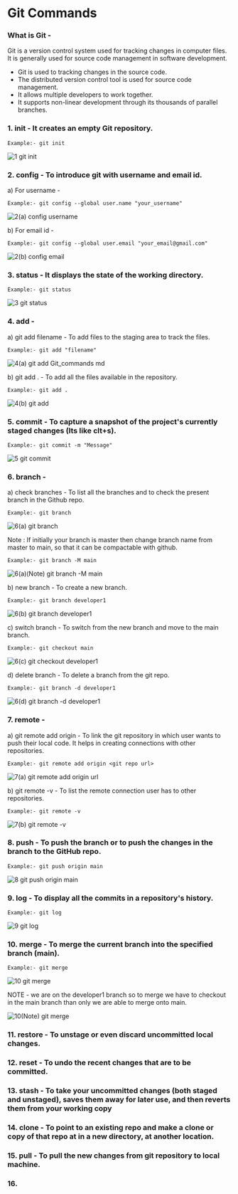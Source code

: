 # Git Commands
### What is Git -
Git is a version control system used for tracking changes in computer files. It is generally used for source code management in software development.
    
   * Git is used to tracking changes in the source code.
   * The distributed version control tool is used for source code management.
   * It allows multiple developers to work together.
   * It supports non-linear development through its thousands of parallel branches.

### 1. init - It creates an empty Git repository.
```
Example:- git init
```
![1  git init](https://user-images.githubusercontent.com/89749940/196072663-6d31c65f-33d7-477b-b33a-9bbf8d85576e.png)

### 2. config - To introduce git with username and email id.

a) For username -
```
Example:- git config --global user.name "your_username"
```
![2(a)  config username](https://user-images.githubusercontent.com/89749940/196073688-a724a9cf-aa8d-413b-a875-09ca573c93d9.png)

b) For email id -
```
Example:- git config --global user.email "your_email@gmail.com"
```
![2(b)  config email](https://user-images.githubusercontent.com/89749940/196073729-3661f353-357c-4608-b314-2339899c9258.png)

### 3. status - It displays the state of the working directory.
```
Example:- git status
```
![3  git status](https://user-images.githubusercontent.com/89749940/196073755-d4fd67ed-0bf5-4967-9bc7-a28af2cb8550.png)

### 4. add -

a) git add filename - To add files to the staging area to track the files.
```
Example:- git add "filename"
```
![4(a)  git add Git_commands md](https://user-images.githubusercontent.com/89749940/196073786-c3d11e6f-983e-4b69-a241-430fbdf12a8d.png)

b) git add . - To add all the files available in the repository.
```
Example:- git add .
```
![4(b)  git add ](https://user-images.githubusercontent.com/89749940/196073804-2f5d0c2a-3ffb-4263-ac9a-02d7b20f6f78.png)

### 5. commit - To capture a snapshot of the project's currently staged changes (Its like clt+s).
```
Example:- git commit -m "Message"
```
![5  git commit](https://user-images.githubusercontent.com/89749940/196073827-2be9a385-f217-446e-b50e-620b6f2c0396.png)

### 6. branch -

a) check branches - To list all the branches and to check the present branch in the Github repo.
```
Example:- git branch
```
![6(a)  git branch](https://user-images.githubusercontent.com/89749940/196073856-279a88e6-c542-4b59-a699-73586201c4b5.png)

Note : If initially your branch is master then change branch name from master to main, so that it can be compactable with github.
```
Example:- git branch -M main
```
![6(a)(Note)  git branch -M main](https://user-images.githubusercontent.com/89749940/196073875-a42e39ad-ed32-4497-97b2-d57addb41447.png)

b) new branch - To create a new branch.
```
Example:- git branch developer1
```
![6(b)  git branch developer1](https://user-images.githubusercontent.com/89749940/196073917-da768de6-61b0-4acd-9429-21d7da07e416.png)

c) switch branch - To switch from the new branch and move to the main branch.
```
Example:- git checkout main
```
![6(c)  git checkout developer1](https://user-images.githubusercontent.com/89749940/196073959-54f44780-6769-4a8a-9aec-fe308348c27f.png)

d) delete branch - To delete a branch from the git repo.
```
Example:- git branch -d developer1
```
![6(d)  git branch -d developer1](https://user-images.githubusercontent.com/89749940/196074016-b0bcf21b-fe9b-46b6-b77d-0da45e8be0c2.png)

### 7. remote -

a) git remote add origin - To link the git repository in which user wants to push their local code. It helps in creating connections with other repositories.
```
Example:- git remote add origin <git repo url>
```
![7(a)  git remote add origin url](https://user-images.githubusercontent.com/89749940/196074246-36b2f06c-371c-4d46-9ef2-c2c612d1e778.png)

b) git remote -v - To list the remote connection user has to other repositories.
```
Example:- git remote -v
```
![7(b)  git remote -v](https://user-images.githubusercontent.com/89749940/196074264-fcb251df-0011-4cdd-be13-1677cdf605f4.png)

### 8. push - To push the branch or to push the changes in the branch to the GitHub repo.
```
Example:- git push origin main
```
![8  git push origin main](https://user-images.githubusercontent.com/89749940/196074277-7abc2f93-dbd0-4f84-865f-05d0103a9720.png)

### 9. log - To display all the commits in a repository's history.
```
Example:- git log
```
![9  git log](https://user-images.githubusercontent.com/89749940/196074304-f4f153b9-3de0-4393-9d01-d8181e16e671.png)

### 10. merge - To merge the current branch into the specified branch (main).
```
Example:- git merge
```
![10  git merge](https://user-images.githubusercontent.com/89749940/196074318-db78bf30-9ce8-47a8-a073-db03fb73610b.png)

NOTE - we are on the developer1 branch so to merge we have to checkout in the main branch than only we are able to merge onto main.

![10(Note)  git merge](https://user-images.githubusercontent.com/89749940/196074361-1fa1a104-62be-47fd-b543-904b2cb6e398.png)

### 11. restore - To unstage or even discard uncommitted local changes.

### 12. reset - To undo the recent changes that are to be committed.

### 13. stash - To take your uncommitted changes (both staged and unstaged), saves them away for later use, and then reverts them from your working copy

### 14. clone - To point to an existing repo and make a clone or copy of that repo at in a new directory, at another location.

### 15. pull - To pull the new changes from git repository to local machine.

### 16.
